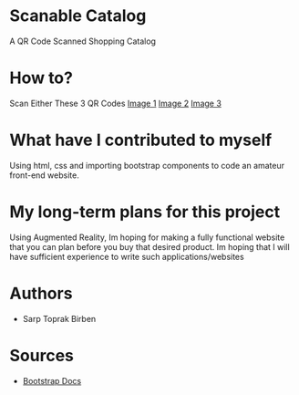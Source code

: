 # Scanable Catalog
A QR Code Scanned Shopping Catalog

# How to?
Scan Either These 3 QR Codes
[Image 1](https://github.com/birbentoprak/birbentoprak.github.io/blob/main/prod1.png) [Image 2](https://github.com/birbentoprak/birbentoprak.github.io/blob/main/prod2.png) [Image 3](https://github.com/birbentoprak/birbentoprak.github.io/blob/main/prod3.png)

# What have I contributed to myself
Using html, css and importing bootstrap components to code an amateur front-end website.

# My long-term plans for this project
Using Augmented Reality, Im hoping for making a fully functional website that you can plan before you buy that desired product. Im hoping that I will have sufficient experience to write such applications/websites


# Authors
*  Sarp Toprak Birben

# Sources
* [Bootstrap Docs](https://getbootstrap.com/docs/5.0/getting-started/introduction/)
